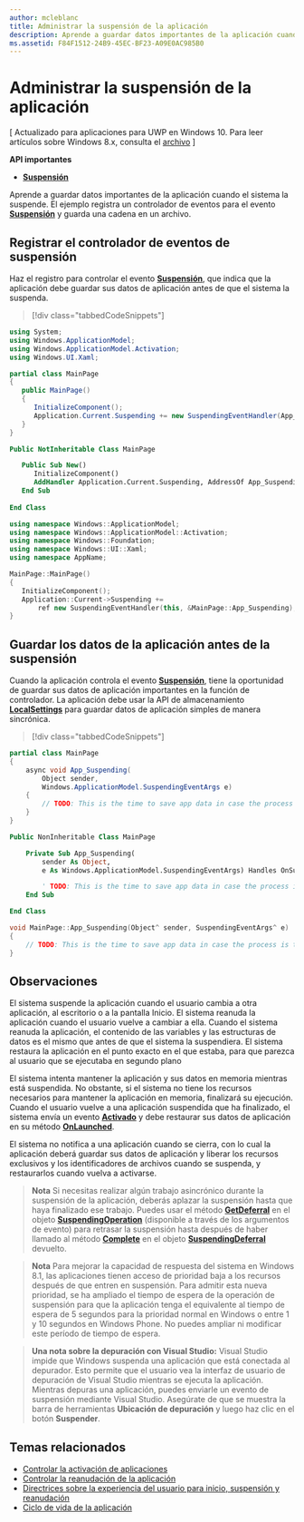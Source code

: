 ```yaml
---
author: mcleblanc
title: Administrar la suspensión de la aplicación
description: Aprende a guardar datos importantes de la aplicación cuando el sistema la suspende.
ms.assetid: F84F1512-24B9-45EC-BF23-A09E0AC985B0
---
```


# Administrar la suspensión de la aplicación


\[ Actualizado para aplicaciones para UWP en Windows 10. Para leer artículos sobre Windows 8.x, consulta el [archivo](http://go.microsoft.com/fwlink/p/?linkid=619132) \]


**API importantes**

-   [**Suspensión**](https://msdn.microsoft.com/library/windows/apps/br242341)

Aprende a guardar datos importantes de la aplicación cuando el sistema la suspende. El ejemplo registra un controlador de eventos para el evento [**Suspensión**](https://msdn.microsoft.com/library/windows/apps/br242341) y guarda una cadena en un archivo.

## Registrar el controlador de eventos de suspensión


Haz el registro para controlar el evento [**Suspensión**](https://msdn.microsoft.com/library/windows/apps/br242341), que indica que la aplicación debe guardar sus datos de aplicación antes de que el sistema la suspenda.

> [!div class="tabbedCodeSnippets"]
```cs
using System;
using Windows.ApplicationModel;
using Windows.ApplicationModel.Activation;
using Windows.UI.Xaml;

partial class MainPage
{
   public MainPage()
   {
      InitializeComponent();
      Application.Current.Suspending += new SuspendingEventHandler(App_Suspending);
   }
}
```
```vb
Public NotInheritable Class MainPage

   Public Sub New()
      InitializeComponent() 
      AddHandler Application.Current.Suspending, AddressOf App_Suspending
   End Sub
   
End Class
```
```cpp
using namespace Windows::ApplicationModel;
using namespace Windows::ApplicationModel::Activation;
using namespace Windows::Foundation;
using namespace Windows::UI::Xaml;
using namespace AppName;

MainPage::MainPage()
{
   InitializeComponent();
   Application::Current->Suspending += 
       ref new SuspendingEventHandler(this, &MainPage::App_Suspending);
}
```

## Guardar los datos de la aplicación antes de la suspensión


Cuando la aplicación controla el evento [**Suspensión**](https://msdn.microsoft.com/library/windows/apps/br242341), tiene la oportunidad de guardar sus datos de aplicación importantes en la función de controlador. La aplicación debe usar la API de almacenamiento [**LocalSettings**](https://msdn.microsoft.com/library/windows/apps/br241622) para guardar datos de aplicación simples de manera sincrónica.

> [!div class="tabbedCodeSnippets"]
```cs
partial class MainPage
{
    async void App_Suspending(
        Object sender, 
        Windows.ApplicationModel.SuspendingEventArgs e)
    {
        // TODO: This is the time to save app data in case the process is terminated
    }
}
```
```vb
Public NonInheritable Class MainPage

    Private Sub App_Suspending(
        sender As Object, 
        e As Windows.ApplicationModel.SuspendingEventArgs) Handles OnSuspendEvent.Suspending

        ' TODO: This is the time to save app data in case the process is terminated
    End Sub

End Class
```
```cpp
void MainPage::App_Suspending(Object^ sender, SuspendingEventArgs^ e)
{
    // TODO: This is the time to save app data in case the process is terminated
}
```

## Observaciones


El sistema suspende la aplicación cuando el usuario cambia a otra aplicación, al escritorio o a la pantalla Inicio. El sistema reanuda la aplicación cuando el usuario vuelve a cambiar a ella. Cuando el sistema reanuda la aplicación, el contenido de las variables y las estructuras de datos es el mismo que antes de que el sistema la suspendiera. El sistema restaura la aplicación en el punto exacto en el que estaba, para que parezca al usuario que se ejecutaba en segundo plano

El sistema intenta mantener la aplicación y sus datos en memoria mientras está suspendida. No obstante, si el sistema no tiene los recursos necesarios para mantener la aplicación en memoria, finalizará su ejecución. Cuando el usuario vuelve a una aplicación suspendida que ha finalizado, el sistema envía un evento [**Activado**](https://msdn.microsoft.com/library/windows/apps/br225018) y debe restaurar sus datos de aplicación en su método [**OnLaunched**](https://msdn.microsoft.com/library/windows/apps/br242335).

El sistema no notifica a una aplicación cuando se cierra, con lo cual la aplicación deberá guardar sus datos de aplicación y liberar los recursos exclusivos y los identificadores de archivos cuando se suspenda, y restaurarlos cuando vuelva a activarse.

> **Nota** Si necesitas realizar algún trabajo asincrónico durante la suspensión de la aplicación, deberás aplazar la suspensión hasta que haya finalizado ese trabajo. Puedes usar el método [**GetDeferral**](https://msdn.microsoft.com/library/windows/apps/br224690) en el objeto [**SuspendingOperation**](https://msdn.microsoft.com/library/windows/apps/br224688) (disponible a través de los argumentos de evento) para retrasar la suspensión hasta después de haber llamado al método [**Complete**](https://msdn.microsoft.com/library/windows/apps/br224685) en el objeto [**SuspendingDeferral**](https://msdn.microsoft.com/library/windows/apps/br224684) devuelto.

> **Nota** Para mejorar la capacidad de respuesta del sistema en Windows 8.1, las aplicaciones tienen acceso de prioridad baja a los recursos después de que entren en suspensión. Para admitir esta nueva prioridad, se ha ampliado el tiempo de espera de la operación de suspensión para que la aplicación tenga el equivalente al tiempo de espera de 5 segundos para la prioridad normal en Windows o entre 1 y 10 segundos en Windows Phone. No puedes ampliar ni modificar este período de tiempo de espera.

> **Una nota sobre la depuración con Visual Studio:** Visual Studio impide que Windows suspenda una aplicación que está conectada al depurador. Esto permite que el usuario vea la interfaz de usuario de depuración de Visual Studio mientras se ejecuta la aplicación. Mientras depuras una aplicación, puedes enviarle un evento de suspensión mediante Visual Studio. Asegúrate de que se muestra la barra de herramientas **Ubicación de depuración** y luego haz clic en el botón **Suspender**.

## Temas relacionados


* [Controlar la activación de aplicaciones](activate-an-app.md)
* [Controlar la reanudación de la aplicación](resume-an-app.md)
* [Directrices sobre la experiencia del usuario para inicio, suspensión y reanudación](https://msdn.microsoft.com/library/windows/apps/dn611862)
* [Ciclo de vida de la aplicación](app-lifecycle.md)

 

 





<!--HONumber=May16_HO2-->



